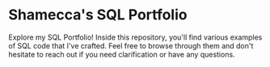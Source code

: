 # Shamecca's SQL Portfolio

Explore my SQL Portfolio! Inside this repository, you'll find various examples of SQL code that I've crafted. Feel free to browse through them and don't hesitate to reach out if you need clarification or have any questions.
